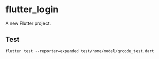 # flutter_login

A new Flutter project.

## Test

```
flutter test --reporter=expanded test/home/model/qrcode_test.dart
```